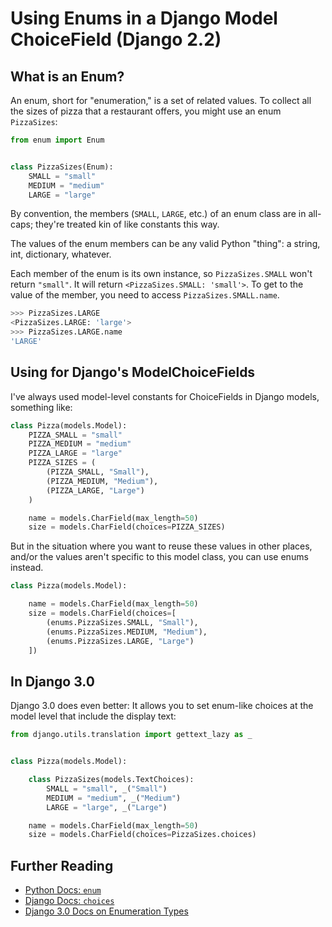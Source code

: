 # Using Enums in a Django Model ChoiceField (Django 2.2)

## What is an Enum?

An enum, short for "enumeration," is a set of related values. To collect all the sizes of pizza that a restaurant offers, you might use an enum `PizzaSizes`:

```python
from enum import Enum


class PizzaSizes(Enum):
    SMALL = "small"
    MEDIUM = "medium"
    LARGE = "large"
```

By convention, the members (`SMALL`, `LARGE`, etc.) of an enum class are in all-caps; they're treated kin of like constants this way.

The values of the enum members can be any valid Python "thing": a string, int, dictionary, whatever.

Each member of the enum is its own instance, so `PizzaSizes.SMALL` won't return `"small"`. It will return `<PizzaSizes.SMALL: 'small'>`. To get to the value of the member, you need to access `PizzaSizes.SMALL.name`.

```bash
>>> PizzaSizes.LARGE
<PizzaSizes.LARGE: 'large'>
>>> PizzaSizes.LARGE.name
'LARGE'
```

## Using for Django's ModelChoiceFields

I've always used model-level constants for ChoiceFields in Django models, something like:

```python
class Pizza(models.Model):
    PIZZA_SMALL = "small"
    PIZZA_MEDIUM = "medium"
    PIZZA_LARGE = "large"
    PIZZA_SIZES = (
        (PIZZA_SMALL, "Small"),
        (PIZZA_MEDIUM, "Medium"),
        (PIZZA_LARGE, "Large")
    )

    name = models.CharField(max_length=50)
    size = models.CharField(choices=PIZZA_SIZES)
```

But in the situation where you want to reuse these values in other places, and/or the values aren't specific to this model class, you can use enums instead.

```python
class Pizza(models.Model):

    name = models.CharField(max_length=50)
    size = models.CharField(choices=[
        (enums.PizzaSizes.SMALL, "Small"),
        (enums.PizzaSizes.MEDIUM, "Medium"),
        (enums.PizzaSizes.LARGE, "Large")
    ])
```

## In Django 3.0

Django 3.0 does even better: It allows you to set enum-like choices at the model level that include the display text:

```python
from django.utils.translation import gettext_lazy as _


class Pizza(models.Model):

    class PizzaSizes(models.TextChoices):
        SMALL = "small", _("Small")
        MEDIUM = "medium", _("Medium")
        LARGE = "large", _("Large")

    name = models.CharField(max_length=50)
    size = models.CharField(choices=PizzaSizes.choices)
```

## Further Reading

- [Python Docs: `enum`](https://docs.python.org/3/library/enum.html)
- [Django Docs: `choices`](https://docs.djangoproject.com/en/2.2/ref/models/fields/#choices)
- [Django 3.0 Docs on Enumeration Types](https://docs.djangoproject.com/en/3.0/ref/models/fields/#enumeration-types)
